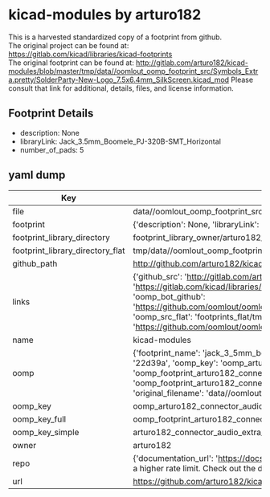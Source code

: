 # kicad-modules by arturo182  
This is a harvested standardized copy of a footprint from github.  
The original project can be found at:  
https://gitlab.com/kicad/libraries/kicad-footprints  
The original footprint can be found at:
http://gitlab.com/arturo182/kicad-modules/blob/master/tmp/data//oomlout_oomp_footprint_src/Symbols_Extra.pretty/SolderParty-New-Logo_7.5x6.4mm_SilkScreen.kicad_mod
Please consult that link for additional, details, files, and license information.  
## Footprint Details
* description: None  
* libraryLink: Jack_3.5mm_Boomele_PJ-320B-SMT_Horizontal  
* number_of_pads: 5  
## yaml dump  
| Key | Value |  
| --- | --- |  
| file | data//oomlout_oomp_footprint_src/kicad-modules/Connector_Audio_Extra.pretty/Jack_3.5mm_Boomele_PJ-320B-SMT_Horizontal.kicad_mod |  
| footprint | {'description': None, 'libraryLink': 'Jack_3.5mm_Boomele_PJ-320B-SMT_Horizontal', 'number_of_pads': 5} |  
| footprint_library_directory | footprint_library_owner/arturo182_kicad-modules |  
| footprint_library_directory_flat | tmp/data//oomlout_oomp_footprint_src/footprints_flat/arturo182_connector_audio_extra_jack_3_5mm_boomele_pj_320b_smt_horizontal/working |  
| github_path | http://github.com/arturo182/kicad-modules/blob/master/tmp/data//oomlout_oomp_footprint_src/Connector_Audio_Extra.pretty/Jack_3.5mm_Boomele_PJ-320B-SMT_Horizontal.kicad_mod |  
| links | {'github_src': 'http://gitlab.com/arturo182/kicad-modules/blob/master/tmp/data//oomlout_oomp_footprint_src/Symbols_Extra.pretty/SolderParty-New-Logo_7.5x6.4mm_SilkScreen.kicad_mod', 'github_src_repo': 'https://gitlab.com/kicad/libraries/kicad-footprints', 'oomp_bot': 'tmp/data//oomlout_oomp_footprint_src/footprints/arturo182_connector_audio_extra_jack_3_5mm_boomele_pj_320b_smt_horizontal/working', 'oomp_bot_github': 'https://github.com/oomlout/oomlout_oomp_footprint_bot/tree/main/tmp/data//oomlout_oomp_footprint_src/footprints/arturo182_connector_audio_extra_jack_3_5mm_boomele_pj_320b_smt_horizontal/working', 'oomp_src_flat': 'footprints_flat/tmp/data//oomlout_oomp_footprint_src/footprints_flat/arturo182_connector_audio_extra_jack_3_5mm_boomele_pj_320b_smt_horizontal/working', 'oomp_src_flat_github': 'https://github.com/oomlout/oomlout_oomp_footprint_src/tree/main/tmp/data//oomlout_oomp_footprint_src/footprints_flat/arturo182_connector_audio_extra_jack_3_5mm_boomele_pj_320b_smt_horizontal/working'} |  
| name | kicad-modules |  
| oomp | {'footprint_name': 'jack_3_5mm_boomele_pj_320b_smt_horizontal', 'library_name': 'connector_audio_extra', 'md5': '22d39aca582e82ee273c2be3874a2cd3', 'md5_10': '22d39aca58', 'md5_5': '22d39', 'md5_6': '22d39a', 'oomp_key': 'oomp_arturo182_connector_audio_extra_jack_3_5mm_boomele_pj_320b_smt_horizontal', 'oomp_key_extra': 'oomp_footprint_arturo182_connector_audio_extra_jack_3_5mm_boomele_pj_320b_smt_horizontal', 'oomp_key_full': 'oomp_footprint_arturo182_connector_audio_extra_jack_3_5mm_boomele_pj_320b_smt_horizontal_22d39a', 'oomp_key_simple': 'arturo182_connector_audio_extra_jack_3_5mm_boomele_pj_320b_smt_horizontal', 'original_filename': 'data//oomlout_oomp_footprint_src/kicad-modules/Connector_Audio_Extra.pretty/Jack_3.5mm_Boomele_PJ-320B-SMT_Horizontal.kicad_mod', 'owner_name': 'arturo182'} |  
| oomp_key | oomp_arturo182_connector_audio_extra_jack_3_5mm_boomele_pj_320b_smt_horizontal |  
| oomp_key_full | oomp_footprint_arturo182_connector_audio_extra_jack_3_5mm_boomele_pj_320b_smt_horizontal |  
| oomp_key_simple | arturo182_connector_audio_extra_jack_3_5mm_boomele_pj_320b_smt_horizontal |  
| owner | arturo182 |  
| repo | {'documentation_url': 'https://docs.github.com/rest/overview/resources-in-the-rest-api#rate-limiting', 'message': "API rate limit exceeded for 84.66.142.224. (But here's the good news: Authenticated requests get a higher rate limit. Check out the documentation for more details.)"} |  
| url | https://github.com/arturo182/kicad-modules |  

